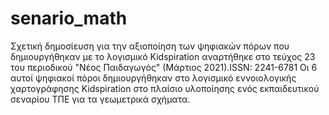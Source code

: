 # senario_math
Σχετική δημοσίευση για την αξιοποίηση των ψηφιακών πόρων που δημιουργήθηκαν με το λογισμικό Kidspiration αναρτήθηκε στο τεύχος 23 του περιοδικού "Νέος Παιδαγωγός" (Μάρτιος 2021).ISSN: 2241-6781
Οι 6 αυτοί ψηφιακοί πόροι δημιουργήθηκαν στο λογισμικό εννοιολογικής χαρτογράφησης Kidspiration στο πλαίσιο υλοποίησης ενός εκπαιδευτικού σεναρίου ΤΠΕ για τα γεωμετρικά σχήματα.
